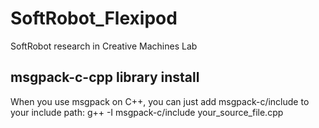 # SoftRobot_Flexipod
SoftRobot research in Creative Machines Lab
## msgpack-c-cpp library install
When you use msgpack on C++, you can just add msgpack-c/include to your include path:
    g++ -I msgpack-c/include your_source_file.cpp
